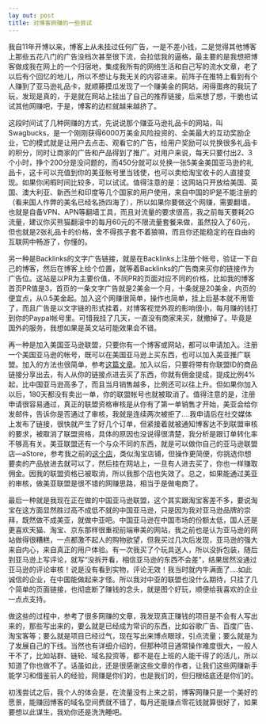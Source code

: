 ```yaml
---
lay out: post
title: 对博客网赚的一些尝试
---
```


我自11年开博以来，博客上从未挂过任何广告，一是不差小钱，二是觉得其他博客上那些五花八门的广告没档次甚至很下流，会拉低我的逼格，最主要的是我想把博客做成我在网上的一个归宿地，集成我所有的网络生活和自己写的流水文章，老了以后有个回忆的地儿，所以不想让与我无关的内容进来。前阵子在推特上看到有个人赚到了亚马逊礼品卡，就顺藤摸瓜发现了一个赚美金的网站，闲得蛋疼的我玩了玩，发现是真的，于是就在网站上挂出了自己的推荐链接，后来想了想，干脆也试试其他网赚吧，于是，博客的边栏就越来越挤了。

这段时间试了几种网赚的方式，先说说那个赚亚马逊礼品卡的网站，叫Swagbucks，是一个刚刚获得6000万美金风险投资的、全美最大的互动奖励企业，它的模式就是让用户去点击、观看它的广告，给用户奖励可以兑换很多礼品卡的积分，同时让商家的广告和产品得到了推广。对用户来说，每天只要付出2、3个小时，挣个200分是没问题的，而450分就可以兑换一张5美金美国亚马逊的礼品卡，这卡可以充值到你的美亚帐号里当钱使，也可以卖给淘宝收卡的人直接变现。如果你闲暇时间比较多，可以试试。值得注意的是：这网站只开放给美国、英国、澳大利亚、新西兰和印度等几个国家的用户使用，来自中国的IP是不能注册的（看来国人作弊的美名已经名扬四海了），所以如果你要做这个网赚，需要翻墙，也就是自备VPN、APN等翻墙工具，而且对流量的要求很高，我之前每天要耗2G流量，建议你买熊猫翻滚中的每月60元的不限流量套餐来做，虽然投入了60元，但也就是2张礼品卡的价格，舍不得孩子套不着狼嘛，而且你还能稳定的在自由的互联网中畅游了，你懂的。

另一种是Backlinks的文字广告链接，就是在Backlinks上注册个帐号，验证一下自己的博客，然后在博客上给个位置，就等着Backlinks的广告商来买你的链接作为广告位。这站是以PR为主要价值，不同PR的页面对应不同的价格，比如我的博客首页PR值是3，首页的一条文字广告就是2美金一个月，十条就是20美金，内页的便宜点，从0.5美金起。加入这个网赚很简单，操作也简单，挂上后基本就不用管了，而且广告是以文字链的形式挂着，对博客视觉外观的影响很小，每月赚的钱打到你的Paypal帐号里。可惜我挂了几天，一直没有商家来买，就撤掉了。毕竟是国外的服务，我想如果是英文站可能效果会不错。

再一种是加入美国亚马逊联盟，只要你有一个博客或网站，都可以申请加入。注册一个美国亚马逊的帐号，既可以在美国亚马逊上买东西，也可以加入美亚推广联盟。加入的方法也很简单，参考[这篇文章](http://www.yihnet.com/2013/08/26/how-to-apply-for-united-states-amazon-associates-registration-tutorial/)。加入以后，只要将带有你联盟ID的商品链接分享出去，有人从你的链接点进去买了东西，你就有佣金提成，提成比例4%起，比中国亚马逊高多了，而且当月销售越多，比例还可以往上升。但如果你加入以后，180天都没有卖出一单，你的联盟帐号也就被取消了。值得注意的是，注册申请很容易通过，真正的联盟资格审核是从你有了第一单销售才开始，美亚会给你发邮件，告诉你是否通过了审核，我就是连续两次被拒了....我申请后在社交媒体上发布了链接，很快就产生了好几个订单，但紧接着就被通知博客达不到联盟审核的要求，被取消了联盟资格，具体的原因也没说得很清楚，我分析是跟订单转化率不够高有关。美亚联盟还有一个与众不同的东西，就是可以做你自己的亚马逊联盟店—aStore，参考我之前的[这个店](http://astore.amazon.com/zeove-20)，类似淘宝店铺，但操作更简便，你挑选你想要卖的产品放进去就可以了，然后挂在网站上，一旦有人进去买了，你也一样赚取佣金。因我的联盟资格已被取消，所以我那个店也失效了。总之，如果能通过美亚的审核，做美亚联盟是很不错的网赚思路，相当于是做电商了。

最后一种就是我现在正在做的中国亚马逊联盟，这个其实跟淘宝客差不多，要说淘宝在这方面显然胜过高不成低不就的中国亚马逊，只是因为我对亚马逊品牌的崇拜，既然做不成美亚，就做中亚吧。中国亚马逊在中国市场的份额太低，国人还是更喜欢天猫、淘宝、京东那样很重视前端审美的网站，我之前也是认为亚马逊的网站做得很糟糕，一点都激不起人的购物欲望，但我买过几次后发现，亚马逊的强大来自内心，来自真正的用户体验。有一次我买了个玩具送人，所以没拆包装，随后到亚马逊上写评论，就写“没拆开看，相信亚马逊的东西不会差”，结果居然没通过亚马逊的评论审核！说是没有看到实物，评论无效！我当时就内牛满面了....如此诚信的企业，在中国能做起来才怪。所以我对中亚的联盟也没什么期待，只挂了几个简单的页面链接，也彻底断了赚钱的念头，就是图个好玩，顺便给我喜欢的企业一点点支持。

做这些的过程中，参考了很多网赚的文章，我发现真正赚钱的项目是不会有人写出来的，那些写出来的，要么就是已经成为常识的东西，比如谷歌广告、百度广告、淘宝客等；要么就是项目已经过气，现在写出来博点眼球，引点流量；要么就是为了发展自己的下线。当然也有详细介绍的，但那种项目通常操作难度很大，一般人干不了，比如站群、链轮、域名投资等，都不是在上班的人能干得了的活儿，所以知道了你也做不了。话虽如此，还是很感谢这些文章的作者，让我们这些网赚新手能学习和借鉴前人的经验，网赚是你们的，也是我们的，但归根结底还是你们的。

初浅尝试之后，我个人的体会是，在流量没有上来之前，博客网赚只是一个美好的愿景，能赚回博客的域名空间费就不错了，每月还能赚点零花钱就算很好了，如果要想以此谋生，我劝你还是洗洗睡吧。
